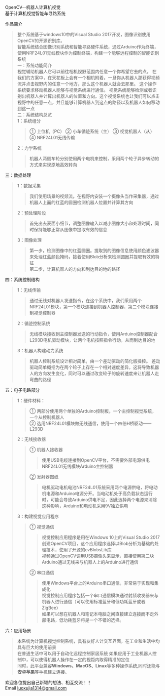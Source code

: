 OpenCV--机器人计算机视觉  
基于计算机视觉智能车寻路系统    

作品简介
>整个系统基于windows10中的Visual Studio 2017开发，图像识别使用OpenCV的开源识别库。  
>智能系统结合图像识别系统和智能寻路硬件系统，通过Arduino作为终端，使用NRF24L01无线模块作为控制终端，构建一个能够远程控制的智能识别系统  
一：系统功能简介  
>视觉辅助机器人它可以前往相机视野范围内任意一个你希望它去的点。 在我们的方案中，在天花板上会有一个相机附着，一旦你从机器人那获得视频流并点击视野内的任意一个地方，那么这个机器人就会去那里。 这个操作系统要求移动机器人能够与视觉系统进行通信。 视觉系统能够检测或者识别出机器人并计算出机器人的位置和方向。这个视觉系统也让我们可以点击视野中的任意一点，并且能够计算机器人到这点的路径以及机器人如何移动到这一点  
二：系统结构总览  
>1：系统组分  
>>① 上位机（PC） ② 小车循迹系统（主） ③ 视觉机器人（从） ④ NRF24L01无线传输  
>
>2：力学系统  
>>机器人两侧车轮分别使用两个电机来控制，采用两个轮子异步转动的方式来实现原地高效转向

三：数据处理  
>1：数据采集 
>
>>我们使用场景的视频流，在视野内安装一个摄像头当作采集器，通过机器人上面的红蓝的圆圈检测机器人位置并计算其方向  
>
>2：预处理阶段 
>
>>首先出去表面小细节，调整图像输入以减小图像大小和处理时间，同时保持能够正常从图像中提取有效的信息  
>
>3：图像处理 
>
>>第一步，检测图像中的红蓝圆圈。提取到的图像信息使用颜色滤波器来处理红蓝颜色掩码，接着使用Blob分析来检测圆圈并提取有效的特征  
>>第二步，计算机器人的方向和到达目的地的路径  

四：系统控制结构  
>1：无线传输  
>
>>通过无线对机器人发送指令，在这个系统中，我们采用两个NRF24L01模块，第一个模块连接到机器人控制器，第二个模块连接到视觉控制器  
>
>2：循迹控制系统  
>>无线模块接收到主控制器发送的行动指令，使用Arduino控制器配合L293D电机驱动模块，让两个电机按照指令行动，从而到达目的地  
>
>3：机器人构建动力系统  
>>机器人控制系统设计相对简单，由一个差动驱动的简化版操控。 差动驱动简单概括为在两个轮子上存在一个相对速度差异，这将导致机器人的方向发生变化，同时可以通过改变轮子的旋转速度来让机器人走弯曲的路径

五：电子电路部分  
>
>1：硬件材料：  
>>
>>① 两部分使用两个单独的Arduino控制板，一个主控制视觉系统，一个从控制机器人    
>>② 选用NRF24L01模块做无线通信，使用一个四倍H桥驱动——L293D
>
>2：无线接收器  
>>
>>① 机器人接收器  
>>>使用USB电缆连接到OpenCV平台，不需要外部电源供电NRF24L01无线模块Arduino主控制器  
>>
>>② 发射器图纸  
>>>电机驱动电机电池NRF24L01系统采用两个电源供电，将电动机电源和Arduino电源分开。当电动机处于高负载状态运行时，可能会导致Arduino供电不足，因此选择两个电源来消除这种影响，Arduino和电动机采用9V独立供电 
>
>3：构建视觉应用程序 
>
>>① 视觉通信  
>>
>>>视觉控制应用程序是用在Windows 10上的Visual Studio 2017创建OpenCV项目，这个应用程序选择以Blob分析为基础的处理技术，使用了开源的cvBlobsLib库  
>>>视频通过OpenCV调用USB摄像头来显示，直接使用第二块Arduino通过无线来与机器人上的Arduino进行通信  
>>
>>② 串口通信  
>>
>>>使用Windows平台上的Arduino串口通信，非常易于实现和集成化   
>>>视觉控制应用程序包括一个串口通信模块通过射频收发器来与机器人进行通信（可以使用标准蓝牙和低功耗蓝牙或者ZigBee）  
>>>如果可以想在机器人和笔记本电脑之间直接建立连接而不走外部电路，低功耗蓝牙将是一个不错的选择。 

六：应用场景
>
>本系统为计算机视觉控制系统，具有友好人计交互界面，在工业和生活中均具有巨大的使用前景   
>在普通生活中可以用于自动化远程控制家居系统 如果应用于工业机器人控制中，可以使得机器人操作在一定的视距内取得精准的定位  
>同时，此平台兼容**Windows、MacOS、Linux**等多种操作系统,同时还能与**安卓苹果**等手机建立连接。  
>
欢迎各位提出自己新颖的想法、相互交流！！  
Email <luoxujia1314@gmail.com>
